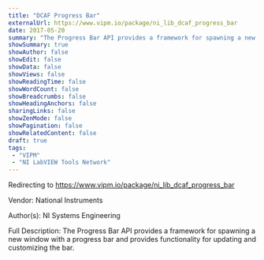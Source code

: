 ```yaml
---
title: "DCAF Progress Bar"
externalUrl: https://www.vipm.io/package/ni_lib_dcaf_progress_bar
date: 2017-05-20
summary: "The Progress Bar API provides a framework for spawning a new window with a progress bar and provides functionality for updating and customizing the bar."
showSummary: true
showAuthor: false
showEdit: false
showData: false
showViews: false
showReadingTime: false
showWordCount: false
showBreadcrumbs: false
showHeadingAnchors: false
sharingLinks: false
showZenMode: false
showPagination: false
showRelatedContent: false
draft: true
tags:
 - "VIPM"
 - "NI LabVIEW Tools Network"
---
```


Redirecting to https://www.vipm.io/package/ni_lib_dcaf_progress_bar

Vendor: National Instruments

Author(s): NI Systems Engineering
 
Full Description:
The Progress Bar API provides a framework for spawning a new window with a progress bar and provides functionality for updating and customizing the bar.